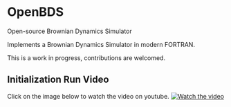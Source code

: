 # OpenBDS
Open-source Brownian Dynamics Simulator

Implements a Brownian Dynamics Simulator in modern FORTRAN.

This is a work in progress, contributions are welcomed.

## Initialization Run Video

Click on the image below to watch the video on youtube.
[![Watch the video](https://img.youtube.com/vi/ykZwhjFEyho/hqdefault.jpg)](https://www.youtube.com/watch?v=ykZwhjFEyho)
